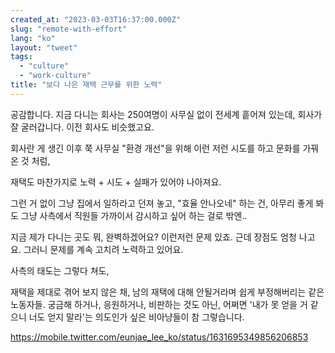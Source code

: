 ```yaml
---
created_at: "2023-03-03T16:37:00.000Z"
slug: "remote-with-effort"
lang: "ko"
layout: "tweet"
tags: 
  - "culture"
  - "work-culture"
title: "보다 나은 재택 근무를 위한 노력"
---
```



공감합니다. 지금 다니는 회사는 250여명이 사무실 없이 전세계 흩어져 있는데, 회사가 잘 굴러갑니다. 이전 회사도 비슷했고요.

회사란 게 생긴 이후 쭉 사무실 "환경 개선"을 위해 이런 저런 시도를 하고 문화를 가꿔온 것 처럼,

재택도 마찬가지로 노력 + 시도 + 실패가 있어야 나아져요.

그런 거 없이 그냥 집에서 일하라고 던져 놓고, "효율 안나오네" 하는 건, 아무리 좋게 봐도 그냥 사측에서 직원들 가까이서 감시하고 싶어 하는 걸로 밖엔..

지금 제가 다니는 곳도 뭐, 완벽하겠어요? 이런저런 문제 있죠. 근데 장점도 엄청 나고요. 그러니 문제를 계속 고치려 노력하고 있어요.

사측의 태도는 그렇다 쳐도,

재택을 제대로 겪어 보지 않은 채, 남의 재택에 대해 안될거라며 쉽게 부정해버리는 같은 노동자들. 궁금해 하거나, 응원하거나, 비판하는 것도 아닌, 어쩌면 '내가 못 얻을 거 같으니 너도 얻지 말라'는 의도인가 싶은 비아냥들이 참 그렇습니다.

https://mobile.twitter.com/eunjae_lee_ko/status/1631695349856206853